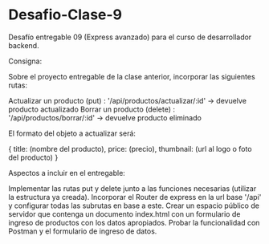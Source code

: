 # Desafio-Clase-9
Desafío entregable 09 (Express avanzado) para el curso de desarrollador backend.

Consigna:

Sobre el proyecto entregable de la clase anterior, incorporar las siguientes rutas:


	
Actualizar un producto (put) : '/api/productos/actualizar/:id' -> devuelve producto actualizado
	Borrar un producto (delete) : '/api/productos/borrar/:id' -> devuelve producto eliminado


El formato del objeto a actualizar será:

{ title: (nombre del producto), price: (precio), thumbnail: (url al logo o foto del producto) }

Aspectos a incluir en el entregable:


	
Implementar las rutas put y delete junto a las funciones necesarias (utilizar la estructura ya creada).
	Incorporar el Router de express en la url base '/api' y configurar todas las subrutas en base a este.
	Crear un espacio público de servidor que contenga un documento index.html con un formulario de ingreso de productos con los datos apropiados.
	Probar la funcionalidad con Postman y el formulario de ingreso de datos.
